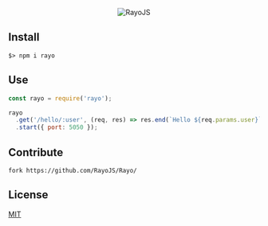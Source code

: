 <p align="center">
  <img src="https://raw.githubusercontent.com/RayoJS/Assets/master/Images/Cover.png" alt="RayoJS" />
</p>


## Install

```
$> npm i rayo
```

## Use

```js
const rayo = require('rayo');

rayo
  .get('/hello/:user', (req, res) => res.end(`Hello ${req.params.user}`))
  .start({ port: 5050 });
```


## Contribute
```
fork https://github.com/RayoJS/Rayo/
```


## License

[MIT](https://github.com/RayoJS/Rayo/blob/master/LICENSE)

